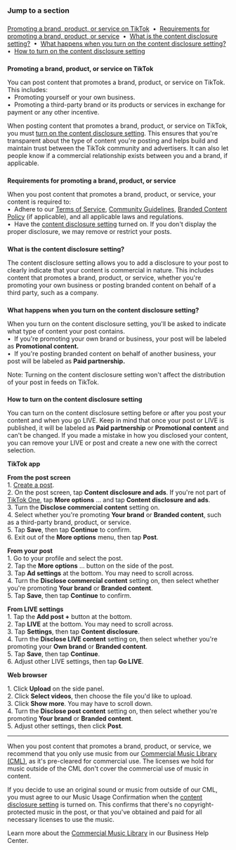 ### **Jump to a section**

###   
[Promoting a brand, product, or service on TikTok](#1)  •  [Requirements for promoting a brand, product, or service](#2)  •  [What is the content disclosure setting?](#3)  •  [What happens when you turn on the content disclosure setting?](#4)  •  [How to turn on the content disclosure setting](#5)  
  

###   
  
  
**Promoting a brand, product, or service on TikTok**

  
You can post content that promotes a brand, product, or service on TikTok. This includes:  
•  Promoting yourself or your own business.  
•  Promoting a third-party brand or its products or services in exchange for payment or any other incentive.  
  
When posting content that promotes a brand, product, or service on TikTok, you must [turn on the content disclosure setting](#5). This ensures that you're transparent about the type of content you're posting and helps build and maintain trust between the TikTok community and advertisers. It can also let people know if a commercial relationship exists between you and a brand, if applicable.

###   
  
  
**Requirements for promoting a brand, product, or service**

  
When you post content that promotes a brand, product, or service, your content is required to:  
•  Adhere to our [Terms of Service](https://www.tiktok.com/legal/terms-of-service), [Community Guidelines](https://www.tiktok.com/community-guidelines), [Branded Content Policy](https://www.tiktok.com/legal/bc-policy?lang=en) (if applicable), and all applicable laws and regulations.  
•  Have the [content disclosure setting](#3) turned on. If you don't display the proper disclosure, we may remove or restrict your posts.

###   
  
  
**What is the content disclosure setting?**

  
The content disclosure setting allows you to add a disclosure to your post to clearly indicate that your content is commercial in nature. This includes content that promotes a brand, product, or service, whether you're promoting your own business or posting branded content on behalf of a third party, such as a company.

###   
  
  
**What happens when you turn on the content disclosure setting?**

  
When you turn on the content disclosure setting, you'll be asked to indicate what type of content your post contains.  
•  If you're promoting your own brand or business, your post will be labeled as **Promotional content.**  
•  If you're posting branded content on behalf of another business, your post will be labeled as **Paid partnership.**  
  
Note: Turning on the content disclosure setting won't affect the distribution of your post in feeds on TikTok.

###   
  
  
**How to turn on the content disclosure setting**

  
You can turn on the content disclosure setting before or after you post your content and when you go LIVE. Keep in mind that once your post or LIVE is published, it will be labeled as **Paid partnership** or **Promotional content** and can't be changed. If you made a mistake in how you disclosed your content, you can remove your LIVE or post and create a new one with the correct selection.

  
**TikTok app**  
  
**From the post screen**  
1\. [Create a post](https://support.tiktok.com/en/using-tiktok/creating-videos/making-a-post).  
2\. On the post screen, tap **Content disclosure and ads**. If you're not part of [TikTok One](https://ads.tiktok.com/creative), tap **More options** … and tap **Content disclosure and ads**.  
3\. Turn the **Disclose commercial content** setting on.  
4\. Select whether you're promoting **Your brand** or **Branded content**, such as a third-party brand, product, or service.  
5\. Tap **Save**, then tap **Continue** to confirm.  
6\. Exit out of the **More options** menu, then tap **Post**.  
  
**From your post**  
1\. Go to your profile and select the post.  
2\. Tap the **More options** … button on the side of the post.  
3\. Tap **Ad settings** at the bottom. You may need to scroll across.  
4\. Turn the **Disclose commercial content** setting on, then select whether you're promoting **Your brand** or **Branded content**.  
5\. Tap **Save**, then tap **Continue** to confirm.  
  
**From LIVE settings**  
1\. Tap the **Add post +** button at the bottom.  
2\. Tap **LIVE** at the bottom. You may need to scroll across.  
3\. Tap **Settings**, then tap **Content disclosure**.  
4\. Turn the **Disclose LIVE content** setting on, then select whether you're promoting your **Own brand** or **Branded content**.  
5\. Tap **Save**, then tap **Continue**.  
6\. Adjust other LIVE settings, then tap **Go LIVE**.

  
**Web browser**  
  
1\. Click **Upload** on the side panel.  
2\. Click **Select videos**, then choose the file you'd like to upload.  
3\. Click **Show more**. You may have to scroll down.  
4\. Turn the **Disclose post content** setting on, then select whether you're promoting **Your brand** or **Branded content**.  
5\. Adjust other settings, then click **Post**.

- - -

When you post content that promotes a brand, product, or service, we recommend that you only use music from our [Commercial Music Library (CML)](https://ads.tiktok.com/business/creativecenter/music/pc/en), as it's pre-cleared for commercial use. The licenses we hold for music outside of the CML don't cover the commercial use of music in content.  
  
If you decide to use an original sound or music from outside of our CML, you must agree to our Music Usage Confirmation when the [content disclosure setting](https://support.tiktok.com/en/business-and-creator/creator-and-business-accounts/promoting-a-brand-product-or-service#5) is turned on. This confirms that there's no copyright-protected music in the post, or that you've obtained and paid for all necessary licenses to use the music.  
  
Learn more about the [Commercial Music Library](https://ads.tiktok.com/help/article/commercial-music-library) in our Business Help Center.